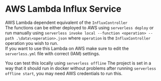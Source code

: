# AWS Lambda Influx Service
AWS Lambda dependent equivalent of the `InfluxController`  
The functions can be either deployed to AWS using `serverless deploy` or run manually using `serverless invoke local --function <operation> --path .\data\<operation>.json` where `operation` is the `InfluxController` operation you wish to run.  
If you want to use this Lambda on AWS make sure to edit the `serverless.yml` file with correct (IAM) settings.

You can test this locally using `serverless offline` The project is set in a way that it should run in docker without problems after running `serverless offline start`, you may need AWS credentials to run this.
